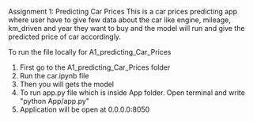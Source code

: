 Assignment 1: Predicting Car Prices
This is a car prices predicting app where user have to give few data about the car like engine, mileage, km_driven and year they want to buy and the model will run and give the predicted price of car accordingly.

To run the file locally for A1_predicting_Car_Prices
1. First go to the A1_predicting_Car_Prices folder
2. Run the car.ipynb file
3. Then you will gets the model
4. To run app.py file which is inside App folder. Open terminal and write "python App/app.py"
5. Application will be open at 0.0.0.0:8050

